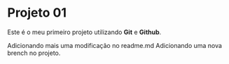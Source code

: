 # Projeto 01

Este é o meu primeiro projeto utilizando **Git** e **Github**.

Adicionando mais uma modificação no readme.md
Adicionando uma nova brench no projeto.